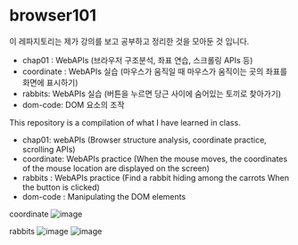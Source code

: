 # browser101

이 레파지토리는 제가 강의를 보고 공부하고 정리한 것을 모아둔 것 입니다.
* chap01 : WebAPIs (브라우저 구조분석, 좌표 연습, 스크롤링 APIs 등)
* coordinate : WebAPIs 실습 (마우스가 움직일 때 마우스가 움직이는 곳의 좌표를 화면에 표시하기)
* rabbits: WebAPIs 실습 (버튼을 누르면 당근 사이에 숨어있는 토끼로 찾아가기)
* dom-code: DOM 요소의 조작


This repository is a compilation of what I have learned in class.
* chap01: webAPIs (Browser structure analysis, coordinate practice, scrolling APIs)
* coordinate: WebAPIs practice (When the mouse moves, the coordinates of the mouse location are displayed on the screen)
* rabbits : WebAPIs practice (Find a rabbit hiding among the carrots When the button is clicked)
* dom-code : Manipulating the DOM elements


coordinate
![image](https://user-images.githubusercontent.com/84840032/132032975-e05fc563-cee8-4430-bb09-a658ff32bca0.png)

rabbits
![image](https://user-images.githubusercontent.com/84840032/132032704-30bbabf2-a70d-448b-96bc-f247ed2c0df3.png)
![image](https://user-images.githubusercontent.com/84840032/132032763-b9217aee-618d-410f-aa47-52bc64cb90a0.png)

